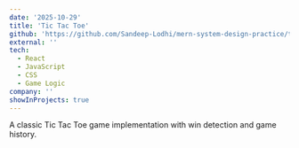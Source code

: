 ```yaml
---
date: '2025-10-29'
title: 'Tic Tac Toe'
github: 'https://github.com/Sandeep-Lodhi/mern-system-design-practice/tree/tic-tac-toe'
external: ''
tech:
  - React
  - JavaScript
  - CSS
  - Game Logic
company: ''
showInProjects: true
---
```


A classic Tic Tac Toe game implementation with win detection and game history.

